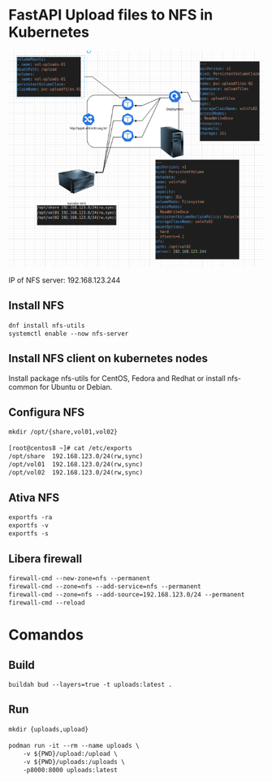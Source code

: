 # FastAPI Upload files to NFS in Kubernetes 

![](project.png)

IP of NFS server: 192.168.123.244

## Install NFS
    dnf install nfs-utils
    systemctl enable --now nfs-server

## Install NFS client on kubernetes nodes

Install package nfs-utils for CentOS, Fedora and Redhat or install nfs-common for Ubuntu or Debian.

## Configura NFS

    mkdir /opt/{share,vol01,vol02}

    [root@centos8 ~]# cat /etc/exports
    /opt/share	192.168.123.0/24(rw,sync)
    /opt/vol01	192.168.123.0/24(rw,sync)
    /opt/vol02	192.168.123.0/24(rw,sync)

## Ativa NFS

    exportfs -ra
    exportfs -v
    exportfs -s

## Libera firewall

    firewall-cmd --new-zone=nfs --permanent
    firewall-cmd --zone=nfs --add-service=nfs --permanent
    firewall-cmd --zone=nfs --add-source=192.168.123.0/24 --permanent
    firewall-cmd --reload

# Comandos

## Build
    
    buildah bud --layers=true -t uploads:latest .

## Run
    
    mkdir {uploads,upload}

    podman run -it --rm --name uploads \
        -v ${PWD}/upload:/upload \
        -v ${PWD}/uploads:/uploads \
        -p8000:8000 uploads:latest
